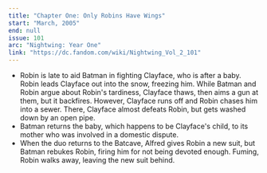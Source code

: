 ```yaml
---
title: "Chapter One: Only Robins Have Wings"
start: "March, 2005"
end: null
issue: 101
arc: "Nightwing: Year One"
link: "https://dc.fandom.com/wiki/Nightwing_Vol_2_101"
---
```


- Robin is late to aid Batman in fighting Clayface, who is after a baby. Robin leads Clayface out into the snow, freezing him. While Batman and Robin argue about Robin's tardiness, Clayface thaws, then aims a gun at them, but it backfires. However, Clayface runs off and Robin chases him into a sewer. There, Clayface almost defeats Robin, but gets washed down by an open pipe.
- Batman returns the baby, which happens to be Clayface's child, to its mother who was involved in a domestic dispute.
- When the duo returns to the Batcave, Alfred gives Robin a new suit, but Batman rebukes Robin, firing him for not being devoted enough. Fuming, Robin walks away, leaving the new suit behind.
